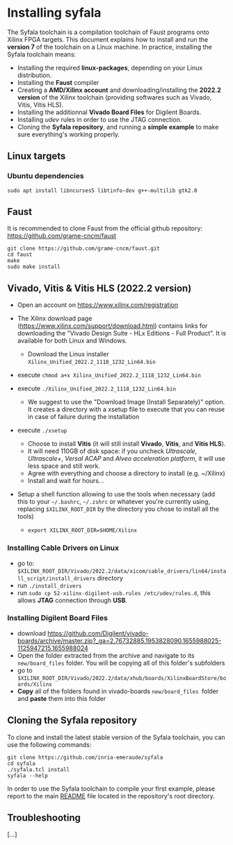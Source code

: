 # Installing syfala 

The Syfala toolchain is a compilation toolchain of Faust programs onto Xilinx FPGA targets. This document explains how to install and run the **version 7** of the toolchain on a Linux machine. In practice, installing the Syfala toolchain means:

- Installing the required **linux-packages**, depending on your Linux distribution.
- Installing the **Faust** compiler
- Creating a **AMD/Xilinx account** and downloading/installing the **2022.2 version** of the Xilinx toolchain (providing softwares such as Vivado, Vitis, Vitis HLS).
- Installing the additionnal **Vivado Board Files** for Digilent Boards.
- Installing *udev* rules in order to use the JTAG connection.
- Cloning the **Syfala repository**, and running a **simple example** to make sure everything's working properly.

## Linux targets

### Ubuntu dependencies

```shell
sudo apt install libncurses5 libtinfo-dev g++-multilib gtk2.0
```

## Faust

It is recommended to clone Faust from the official github repository: https://github.com/grame-cncm/faust

```shell
git clone https://github.com/grame-cncm/faust.git 
cd faust
make
sudo make install
```

## Vivado, Vitis & Vitis HLS (2022.2 version)

- Open an account on https://www.xilinx.com/registration

- The Xilinx download page (https://www.xilinx.com/support/download.html) contains links for downloading the "Vivado Design Suite - HLx Editions - Full Product". It is available for both Linux and Windows. 

  - Download the Linux installer `Xilinx_Unified_2022.2_1118_1232_Lin64.bin`

- execute `chmod a+x Xilinx_Unified_2022.2_1118_1232_Lin64.bin`

- execute `./Xilinx_Unified_2022.2_1118_1232_Lin64.bin`

  - We suggest to use the "Download Image (Install Separately)" option. It creates a directory with a xsetup file to execute that you can reuse in case of failure during the installation

- execute `./xsetup`

  -  Choose to install **Vitis** (it will still install **Vivado**, **Vitis**, and **Vitis HLS**). 
  -  It will need 110GB of disk space: if you uncheck *Ultrascale*, *Ultrascale+*, *Versal ACAP* and *Alveo acceleration platform*, it will use less space and still work.
  -  Agree with everything and choose a directory to install (e.g. ~/Xilinx)
  -  Install and wait for hours...

- Setup a shell function allowing to use the tools when necessary (add this to your `~/.bashrc`, `~/.zshrc` or whatever you're currently using, replacing `$XILINX_ROOT_DIR` by the directory you chose to install all the tools)

  - ```shell
    export XILINX_ROOT_DIR=$HOME/Xilinx
    ```

### Installing Cable Drivers on Linux

-  go to: `$XILINX_ROOT_DIR/Vivado/2022.2/data/xicom/cable_drivers/lin64/install_script/install_drivers` directory
-  run `./install_drivers`
-  run `sudo cp 52-xilinx-digilent-usb.rules /etc/udev/rules.d`, this allows **JTAG** connection through **USB**.

### Installing Digilent Board Files

- download https://github.com/Digilent/vivado-boards/archive/master.zip?_ga=2.76732885.1953828090.1655988025-1125947215.1655988024
- Open the folder extracted from the archive and navigate to its `new/board_files` folder. You will be copying all of this folder's subfolders
- go to `$XILINX_ROOT_DIR/Vivado/2022.2/data/xhub/boards/XilinxBoardStore/boards/Xilinx`
- **Copy** all of the folders found in vivado-boards `new/board_files `folder and **paste** them into this folder

## Cloning the Syfala repository

To clone and install the latest stable version of the Syfala toolchain, you can use the following commands:

```shell
git clone https://github.com/inria-emeraude/syfala 
cd syfala
./syfala.tcl install
syfala --help
```

In order to use the Syfala toolchain to compile your first example, please report to the main [README](https://github.com/inria-emeraude/syfala/blob/main/README.md) file located in the repository's root directory.

## Troubleshooting

[...]
